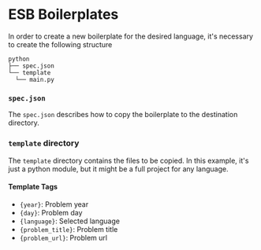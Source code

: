 # ESB Boilerplates

In order to create a new boilerplate for the desired language, it's necessary to create the following structure

```
python
├── spec.json
└── template
  └── main.py
```

### `spec.json`

The `spec.json` describes how to copy the boilerplate to the destination directory.

### `template` directory

The `template` directory contains the files to be copied. In this example, it's just a python module, but it might be a full project for any language.

#### Template Tags

- `{year}`: Problem year
- `{day}`: Problem day
- `{language}`: Selected language
- `{problem_title}`: Problem title
- `{problem_url}`: Problem url
